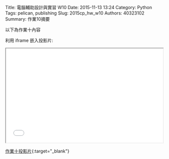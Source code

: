 Title: 電腦輔助設計與實習 W10
Date: 2015-11-13 13:24
Category: Python
Tags: pelican, publishing
Slug: 2015cp_hw_w10
Authors: 40323102
Summary: 作業10摘要

以下為作業十內容

利用 iframe 嵌入投影片:

<iframe src="40323102_cp_w10_p.html" width="500" height="300"></iframe>

[作業十投影片](40323102_cp_w10_p.html){:target="_blank"}




